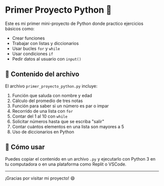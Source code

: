 
# Primer Proyecto Python 🐍

Este es mi primer mini-proyecto de Python donde practico ejercicios básicos como:

- Crear funciones
- Trabajar con listas y diccionarios
- Usar bucles `for` y `while`
- Usar condiciones `if`
- Pedir datos al usuario con `input()`

## 📁 Contenido del archivo

El archivo `primer_proyecto_python.py` incluye:

1. Función que saluda con nombre y edad
2. Cálculo del promedio de tres notas
3. Función para saber si un número es par o impar
4. Recorrido de una lista con `for`
5. Contar del 1 al 10 con `while`
6. Solicitar números hasta que se escriba "salir"
7. Contar cuántos elementos en una lista son mayores a 5
8. Uso de diccionarios en Python

## 🚀 Cómo usar

Puedes copiar el contenido en un archivo `.py` y ejecutarlo con Python 3 en tu computadora o en una plataforma como Replit o VSCode.

---

¡Gracias por visitar mi proyecto! 😄
